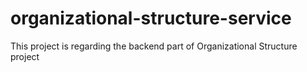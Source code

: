 # organizational-structure-service
This project is regarding the backend part of Organizational Structure project
